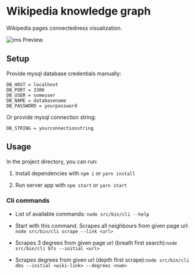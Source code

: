# Wikipedia knowledge graph

Wikipedia pages connectedness visualization.

![ims](https://i.ibb.co/8P0byVb/Screenshot-2019-11-16-at-22-17-29.png)
Preview.

## Setup

Provide mysql database credentials manually:
```dotenv
DB_HOST = localhost
DB_PORT = 3306
DB_USER = someuser
DB_NAME = databasename
DB_PASSWORD = yourpassword
```

Or provide mysql connection string:
```dotenv
DB_STRING = yourconnectionstring
```

## Usage

In the project directory, you can run:

1. Install dependencies with `npm i` or `yarn install`

2. Run server app with `npm start` or `yarn start`


### Cli commands

- List of available commands: `node src/bin/cli --help`

- Start with this command. Scrapes all neighbours from given page url: `node src/bin/cli scrape --link <url>`

- Scrapes 3 degrees from given page url (breath first search):`node src/bin/cli bfs --initial <url>`

- Scrapes <num> degrees from given url (depth first scrape):`node src/bin/cli dbs --initial <wiki-link> --degrees <num>`

